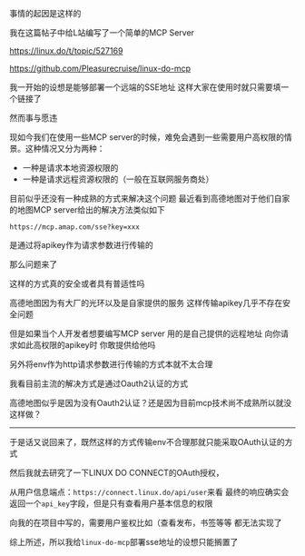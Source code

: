 事情的起因是这样的

我在这篇帖子中给L站编写了一个简单的MCP Server

https://linux.do/t/topic/527169

https://github.com/Pleasurecruise/linux-do-mcp

我一开始的设想是能够部署一个远端的SSE地址 这样大家在使用时就只需要填一个链接了

然而事与愿违

现如今我们在使用一些MCP server的时候，难免会遇到一些需要用户高权限的情景。这种情况又分为两种：

- 一种是请求本地资源权限的
- 一种是请求远程资源权限的（一般在互联网服务商处）

目前似乎还没有一种成熟的方式来解决这个问题
最近看到高德地图对于他们自家的地图MCP server给出的解决方法类似如下

```
https://mcp.amap.com/sse?key=xxx
```

是通过将apikey作为请求参数进行传输的

那么问题来了

这样的方式真的安全或者具有普适性吗

高德地图因为有大厂的光环以及是自家提供的服务 这样传输apikey几乎不存在安全问题

但是如果当个人开发者想要编写MCP server 用的是自己提供的远程地址 向你请求如此高权限的apikey时 你敢提供给他吗

另外将env作为http请求参数进行传输的方式本就不太合理

我看目前主流的解决方式是通过Oauth2认证的方式

高德地图似乎是因为没有Oauth2认证？还是因为目前mcp技术尚不成熟所以就没这样做？

---

于是话又说回来了，既然这样的方式传输env不合理那就只能采取OAuth认证的方式

然后我就去研究了一下LINUX DO CONNECT的OAuth授权，

从用户信息端点：`https://connect.linux.do/api/user`来看 最终的响应确实会返回一个`api_key`字段，但是只有查看用户基本信息的权限

向我的在项目中写的，需要用户鉴权比如（查看发布，书签等等 都无法实现了

综上所述，所以我给`linux-do-mcp`部署sse地址的设想只能搁置了